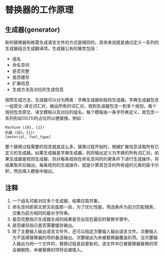 # 替换器的工作原理

## 生成器(generator)

新的替换器和格雷生成语言文件的方式是相同的。具体来说就是通过定义一系列的生成器组合生成翻译项。生成器公有的属性包括：

* 组名
* 命名空间
* 是否完整
* 是否缓存
* 扩展信息
* 生成方法及对应的生成信息

按照生成方法，生成器可以分为两类：字典生成器和规则生成器。字典生成器包含一组原文-译文词汇对，输出所有的词汇对。规则生成器包含一到多个规则，每个规则包含原文、译文模板以及对应的组名。每个模板由一条字符串定义，其包含一系列形如{0}{1}的占位符以便替换。例如：

```plain
Machine ({0}, {1})
机器（{0}，{1}）
[material, fuel_type]
```

整个替换过程需要的信息就是这么多。替换过程开始时，根据扩展信息读取所有已定义的生成器。如果生成器是字典生成器，则将输出定义为字典的所有词汇对。如果生成器是规则生成器，则对每条规则在命名空间的约束条件下进行生成操作，将结果取并后输出。每条规则的生成操作，就是计算其包含的所有组的元素的笛卡尔积，然后填入模板中输出。

## 注释

1. 一个组名可能对应多个生成器，结果应取并集。
2. 命名空间即英文原文前面那一段，为了优化性能，筛选条件为前方匹配搜索，交集为前方相同的最长字符串。
3. 是否完整指示生成器生成的结果是否出现在最后的替换步骤中。
4. 是否缓存指示是否需要缓存输出。
5. 除了主要输入输出语言文件外，还可以指定次要输入输出语言文件。次要输入为不适用替换器的项的备选输出。次要输出为未被替换器覆盖的项。当次要输入输出为同一个文件时，替换过程是自更新的。该文件中已被替换器替换的项会被删除，未被替换的项将会被插入。
